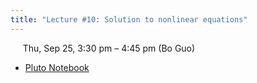 ```yaml
---
title: "Lecture #10: Solution to nonlinear equations"
---
```


&nbsp;&nbsp;&nbsp;&nbsp;&nbsp;Thu, Sep 25, 3:30 pm – 4:45 pm (Bo Guo)

- [Pluto Notebook](../assets/pluto_notebooks/Lec10_stability_analysis_continued.html)
